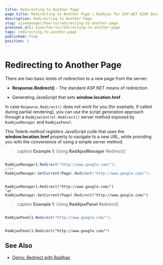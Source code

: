 ```yaml
---
title: Redirecting to Another Page
page_title: Redirecting to Another Page | RadAjax for ASP.NET AJAX Documentation
description: Redirecting to Another Page
slug: ajaxmanager/how-to/redirecting-to-another-page
previous_url: ajax/how-to/redirecting-to-another-page
tags: redirecting,to,another,page
published: True
position: 1
---
```


# Redirecting to Another Page



There are two basic kinds of redirection to a new page from the server:

* **Response.Redirect()** - The standard ASP.NET means of redirection.

* Generating JavaScript that sets **window.location.href** .

In case `Response.Redirect()` does not work for you (for example, if called during partial rendering), you can use the script generation approach through a `RadAjaxControl.Redirect()` server method exposed by `RadAjaxManager` and `RadAjaxPanel`.

This Telerik method registers JavaScript code that uses the **window.location.href** property to navigate to a new URL, while providing you with the convenience of using a simple server method.

>caption **Example 1**: Using **RadAjaxManager** Redirect()



````C#
	
RadAjaxManager1.Redirect("http://www.google.com/");
//or
RadAjaxManager.GetCurrent(Page).Redirect("http://www.google.com/");
	
````
````VB
RadAjaxManager1.Redirect("http://www.google.com/")
'or
RadAjaxManager.GetCurrent(Page).Redirect("http://www.google.com/")
````


>caption **Example 1**: Using **RadAjaxPanel** Redirect()


````C#
	
RadAjaxPanel1.Redirect("http://www.google.com/");
	        
````
````VB
RadAjaxPanel1.Redirect("http://www.google.com/")
````


## See Also

 * [Demo: Redirect with RadAjax](http://demos.telerik.com/aspnet-ajax/Ajax/Examples/Common/Redirect/DefaultCS.aspx)
